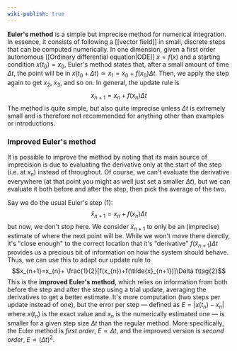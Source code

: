 ```yaml
---
wiki-publish: true
---
```

**Euler's method** is a simple but imprecise method for numerical integration. In essence, it consists of following a [[vector field]] in small, discrete steps that can be computed numerically. In one dimension, given a first order autonomous [[Ordinary differential equation|ODE]] $\dot{x}=f(x)$ and a starting condition $x(t_{0})=x_{0}$, Euler's method states that, after a small amount of time $\Delta t$, the point will be in $x(t_{0}+\Delta t)\simeq x_{1}=x_{0}+f(x_{0})\Delta t$. Then, we apply the step again to get $x_{2}$, $x_{3}$, and so on. In general, the update rule is
$$x_{n+1}=x_{n}+f(x_{n})\Delta t\tag{1}$$
The method is quite simple, but also quite imprecise unless $\Delta t$ is extremely small and is therefore not recommended for anything other than examples or introductions.
### Improved Euler's method
It is possible to improve the method by noting that its main source of imprecision is due to evaluating the derivative only at the start of the step (i.e. at $x_{n}$) instead of throughout. Of course, we can't evaluate the derivative everywhere (at that point you might as well just set a smaller $\Delta t$), but we can evaluate it both before and after the step, then pick the average of the two.

Say we do the usual Euler's step $(1)$:
$$\tilde{x}_{n+1}=x_{n}+f(x_{n})\Delta t$$
but now, we don't stop here. We consider $\tilde{x}_{n+1}$ to only be an (imprecise) estimate of where the next point will be. While we won't move there directly, it's "close enough" to the correct location that it's "derivative" $f(\tilde{x}_{n+1})\Delta t$ provides us a precious bit of information on how the system should behave. Thus, we can use this to adapt our update rule to
$$x_{n+1}=x_{n}+ \frac{1}{2}[f(x_{n})+f(\tilde{x}_{n+1})]\Delta t\tag{2}$$
This is the **improved Euler's method**, which relies on information from both before the step and after the step using a trial update, averaging the derivatives to get a better estimate. It's more computation (two steps per update instead of one), but the error per step — defined as $E=\lvert x(t_{n})-x_{n} \rvert$ where $x(t_{n})$ is the exact value and $x_{n}$ is the numerically estimated one — is smaller for a given step size $\Delta t$ than the regular method. More specifically, the Euler method is *first order*, $E\propto \Delta t$, and the improved version is *second order*, $E\propto(\Delta t)^{2}$.